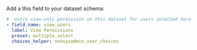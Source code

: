 
Add a this field to your dataset schema:

```yaml
#  extra view-only permission on this dataset for users selected here
- field_name: view_users
  label: View Permissions
  preset: multiple_select
  choices_helper: nonsysadmin_user_choices
```
